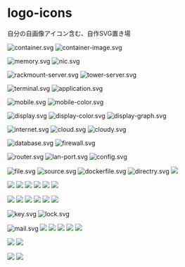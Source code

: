 # logo-icons
自分の自画像アイコン含む、自作SVG置き場

![container.svg](container.svg) ![container-image.svg](container-image.svg)

![memory.svg](memory.svg) ![nic.svg](nic.svg)

![rackmount-server.svg](rackmount-server.svg) ![tower-server.svg](tower-server.svg)

![terminal.svg](terminal.svg) ![application.svg](application.svg)

![mobile.svg](mobile.svg) ![mobile-color.svg](mobile-color.svg)

![display.svg](display.svg) ![display-color.svg](display-color.svg) ![display-graph.svg](display-graph.svg)

![internet.svg](internet.svg) ![cloud.svg](cloud.svg) ![cloudy.svg](cloudy.svg) 

![database.svg](database.svg) ![firewall.svg](firewall.svg)

![router.svg](router.svg) ![lan-port.svg](lan-port.svg) ![config.svg](config.svg)

![file.svg](file.svg) ![source.svg](source.svg) ![dockerfile.svg](dockerfile.svg) ![directry.svg](directry.svg) ![](dustbox.svg)

![](user.svg) ![](user-blue.svg) ![](user-red.svg) ![](user-purple.svg) ![](user-green.svg) ![](user-yellow.svg)

![](user-outline.svg) ![](user-outline-blue.svg) ![](user-outline-red.svg) ![](user-outline-purple.svg) ![](user-outline-green.svg) ![](user-outline-yellow.svg)

![key.svg](key.svg) ![lock.svg](lock.svg)

![mail.svg](mail.svg) ![](mail-blue.svg) ![](mail-red.svg) ![](mail-purple.svg) ![](mail-green.svg) ![](mail-yellow.svg)

![](sslvpn.svg) ![](sslvpn-outline.svg)

![](network-line.svg) ![](ldap.svg) 
